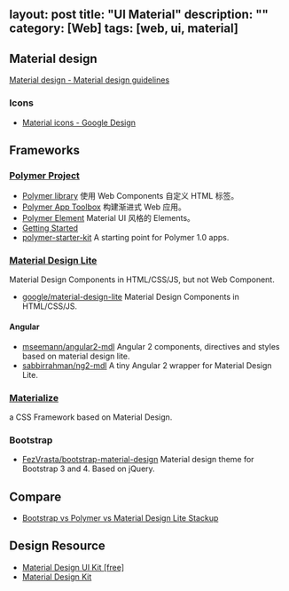 layout: post
title: "UI Material"
description: ""
category: [Web]
tags: [web, ui, material]
---

## Material design

[Material design - Material design guidelines](https://material.google.com/)

### Icons

- [Material icons - Google Design](https://design.google.com/icons/)

## Frameworks

### [Polymer Project](https://www.polymer-project.org)

- [Polymer library](https://www.polymer-project.org/1.0/docs/devguide/feature-overview) 使用 Web Components 自定义 HTML 标签。
- [Polymer App Toolbox](https://www.polymer-project.org/1.0/toolbox/) 构建渐进式 Web 应用。
- [Polymer Element](https://elements.polymer-project.org/) Material UI 风格的 Elements。
- [Getting Started](https://www.polymer-project.org/1.0/start/)
- [polymer-starter-kit](https://github.com/PolymerElements/polymer-starter-kit) A starting point for Polymer 1.0 apps.

### [Material Design Lite](https://getmdl.io/)

Material Design Components in HTML/CSS/JS, but not Web Component.

- [google/material-design-lite](https://github.com/google/material-design-lite) Material Design Components in HTML/CSS/JS.

#### Angular

- [mseemann/angular2-mdl](https://github.com/mseemann/angular2-mdl) Angular 2 components, directives and styles based on material design lite.
- [sabbirrahman/ng2-mdl](https://github.com/sabbirrahman/ng2-mdl) A tiny Angular 2 wrapper for Material Design Lite.

### [Materialize](https://github.com/Dogfalo/materialize)

a CSS Framework based on Material Design.

### Bootstrap

- [FezVrasta/bootstrap-material-design](https://github.com/FezVrasta/bootstrap-material-design) Material design theme for Bootstrap 3 and 4. Based on jQuery.

## Compare

- [Bootstrap vs Polymer vs Material Design Lite Stackup](http://stackshare.io/stackups/bootstrap-vs-polymer-vs-material-design-lite#more)

## Design Resource

- [Material Design UI Kit [free]](https://www.uxpin.com/material-design-ui-kit)
- [Material Design Kit](https://materialdesignkit.com/)